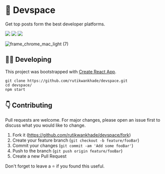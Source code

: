 # 🚀 Devspace

Get top posts form the best developer platforms.

<p align="center">

<p >
<a href="https://github.com/rutikwankhade/devspace"><img src="https://img.shields.io/github/stars/rutikwankhade/devspace.svg?style=social&label=Star"></a>
<a href="https://github.com/rutikwankhade/CoverView"><img src="https://badges.frapsoft.com/os/v1/open-source.svg?v=103"></a>
<a href="https://lbesson.mit-license.org"><img src="https://img.shields.io/badge/License-MIT-blue.svg"></a>

</p>

![frame_chrome_mac_light (7)](https://user-images.githubusercontent.com/47467468/107149320-f78d6780-697d-11eb-9f2a-6c3fbe6850f9.png)


## 👩‍💻 Developing
This project was bootstrapped with [Create React App](https://github.com/facebook/create-react-app).



```shell
git clone https://github.com/rutikwankhade/devspace.git
cd devspace/
npm start
```


## 👇 Contributing
Pull requests are welcome. For major changes, please open an issue first to discuss what you would like to change.


1. Fork it (<https://github.com/rutikwankhade/devspace/fork>)
2. Create your feature branch (`git checkout -b feature/fooBar`)
3. Commit your changes (`git commit -am 'Add some fooBar'`)
4. Push to the branch (`git push origin feature/fooBar`)
5. Create a new Pull Request


Don't forget to leave a ⭐ if you found this useful.
